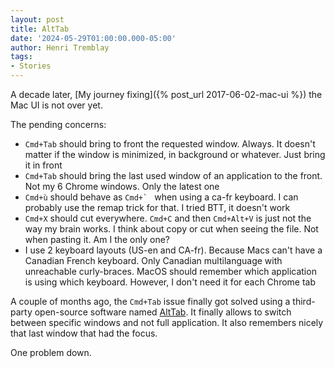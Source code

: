 ```yaml
---
layout: post
title: AltTab
date: '2024-05-29T01:00:00.000-05:00'
author: Henri Tremblay
tags:
- Stories
---
```


A decade later, [My journey fixing]({% post_url 2017-06-02-mac-ui %}) the Mac UI is not over yet.

The pending concerns:
* `Cmd+Tab` should bring to front the requested window. Always. It doesn't matter if the window is minimized, in background or whatever. Just bring it in front
* `Cmd+Tab` should bring the last used window of an application to the front. Not my 6 Chrome windows. Only the latest one
* `Cmd+ù` should behave as ``Cmd+` ``  when using a ca-fr keyboard. I can probably use the remap trick for that. I tried BTT, it doesn't work
* `Cmd+X` should cut everywhere. `Cmd+C` and then `Cmd+Alt+V` is just not the way my brain works. I think about copy or cut when seeing the file. Not when pasting it. Am I the only one?
* I use 2 keyboard layouts (US-en and CA-fr). Because Macs can't have a Canadian French keyboard. Only Canadian multilanguage with unreachable curly-braces. MacOS should remember which application is using which keyboard. However, I don't need it for each Chrome tab

A couple of months ago, the `Cmd+Tab` issue finally got solved using a third-party open-source software named [AltTab](https://github.com/lwouis/alt-tab-macos).
It finally allows to switch between specific windows and not full application.
It also remembers nicely that last window that had the focus.

One problem down.
